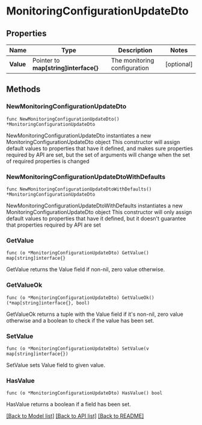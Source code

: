 # MonitoringConfigurationUpdateDto

## Properties

Name | Type | Description | Notes
------------ | ------------- | ------------- | -------------
**Value** | Pointer to **map[string]interface{}** | The monitoring configuration | [optional] 

## Methods

### NewMonitoringConfigurationUpdateDto

`func NewMonitoringConfigurationUpdateDto() *MonitoringConfigurationUpdateDto`

NewMonitoringConfigurationUpdateDto instantiates a new MonitoringConfigurationUpdateDto object
This constructor will assign default values to properties that have it defined,
and makes sure properties required by API are set, but the set of arguments
will change when the set of required properties is changed

### NewMonitoringConfigurationUpdateDtoWithDefaults

`func NewMonitoringConfigurationUpdateDtoWithDefaults() *MonitoringConfigurationUpdateDto`

NewMonitoringConfigurationUpdateDtoWithDefaults instantiates a new MonitoringConfigurationUpdateDto object
This constructor will only assign default values to properties that have it defined,
but it doesn't guarantee that properties required by API are set

### GetValue

`func (o *MonitoringConfigurationUpdateDto) GetValue() map[string]interface{}`

GetValue returns the Value field if non-nil, zero value otherwise.

### GetValueOk

`func (o *MonitoringConfigurationUpdateDto) GetValueOk() (*map[string]interface{}, bool)`

GetValueOk returns a tuple with the Value field if it's non-nil, zero value otherwise
and a boolean to check if the value has been set.

### SetValue

`func (o *MonitoringConfigurationUpdateDto) SetValue(v map[string]interface{})`

SetValue sets Value field to given value.

### HasValue

`func (o *MonitoringConfigurationUpdateDto) HasValue() bool`

HasValue returns a boolean if a field has been set.


[[Back to Model list]](../README.md#documentation-for-models) [[Back to API list]](../README.md#documentation-for-api-endpoints) [[Back to README]](../README.md)



